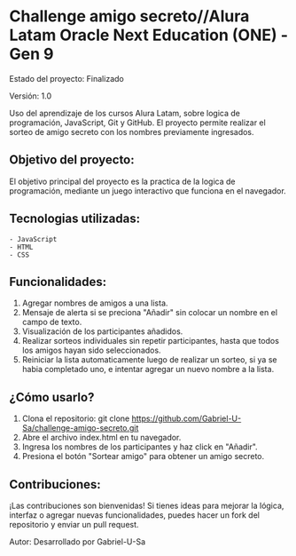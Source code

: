 <h1 aling="center">Challenge amigo secreto//Alura Latam Oracle Next Education (ONE) - Gen 9 </h1>

Estado del proyecto: Finalizado

Versión: 1.0

Uso del aprendizaje de los cursos Alura Latam, sobre logica de programación, JavaScript, Git y GitHub. El proyecto permite realizar el sorteo de amigo secreto con los nombres previamente ingresados.

<h2>Objetivo del proyecto:</h2>

El objetivo principal del proyecto es la practica de la logica de programación, mediante un juego interactivo que funciona en el navegador.

<h2>Tecnologias utilizadas:</h2>

    - JavaScript
    - HTML
    - CSS

<h2>Funcionalidades:</h2>

1. Agregar nombres de amigos a una lista.
2. Mensaje de alerta si se preciona "Añadir" sin colocar un nombre en el campo de texto.
3. Visualización de los participantes añadidos.
4. Realizar sorteos individuales sin repetir participantes, hasta que todos los amigos hayan sido seleccionados.
5. Reiniciar la lista automaticamente luego de realizar un sorteo, si ya se habia completado uno, e intentar agregar un nuevo nombre a la lista.

<h2>¿Cómo usarlo?</h2>

1. Clona el repositorio:
    git clone https://github.com/Gabriel-U-Sa/challenge-amigo-secreto.git
2. Abre el archivo index.html en tu navegador.
3. Ingresa los nombres de los participantes y haz click en "Añadir".
4. Presiona el botón "Sortear amigo" para obtener un amigo secreto.

<h2>Contribuciones:</h2>

¡Las contribuciones son bienvenidas! Si tienes ideas para mejorar la lógica, interfaz o agregar nuevas funcionalidades, puedes hacer un fork del repositorio y enviar un pull request.

Autor:
Desarrollado por Gabriel-U-Sa
